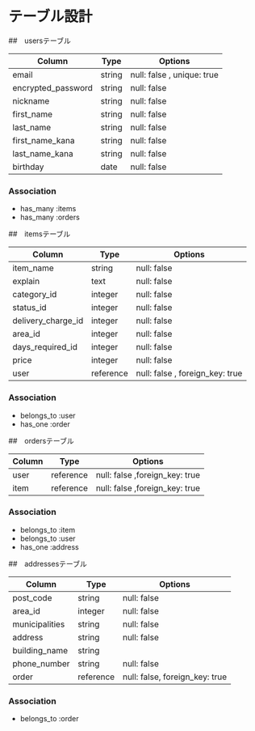# テーブル設計

##　usersテーブル

| Column             | Type   | Options                   |
| ------------------ | ------ | --------------------------|
| email              | string | null: false , unique: true| 
| encrypted_password | string | null: false               |
| nickname           | string | null: false               |
| first_name         | string | null: false               |
| last_name          | string | null: false               |
| first_name_kana    | string | null: false               |
| last_name_kana     | string | null: false               |
| birthday           | date   | null: false               |

### Association
- has_many :items
- has_many :orders

##　itemsテーブル

| Column             | Type    | Options                         |
| ------------------ | ------- | --------------------------------|
| item_name          | string  | null: false                     |
| explain            | text    | null: false                     |
| category_id        | integer | null: false                     |
| status_id          | integer | null: false                     |
| delivery_charge_id | integer | null: false                     |
| area_id            | integer | null: false                     |
| days_required_id   | integer | null: false                     |
| price              | integer | null: false                     |
| user               |reference| null: false , foreign_key: true |

### Association
- belongs_to :user
- has_one :order


##　ordersテーブル

| Column             | Type    | Options                        |
| ------------------ | ------- | -------------------------------|
| user               |reference| null: false ,foreign_key: true |
| item               |reference| null: false ,foreign_key: true |

### Association
- belongs_to :item
- belongs_to :user
- has_one :address

##　addressesテーブル

| Column             | Type    | Options                        |
| ------------------ | ------- | -------------------------------|
| post_code          | string  | null: false                    |
| area_id            | integer | null: false                    |
| municipalities     | string  | null: false                    |
| address            | string  | null: false                    |
| building_name      | string  |                                |
| phone_number       | string  | null: false                    |
| order              |reference| null: false, foreign_key: true |

### Association
- belongs_to :order
